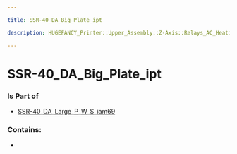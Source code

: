```yaml
---

title: SSR-40_DA_Big_Plate_ipt

description: HUGEFANCY_Printer::Upper_Assembly::Z-Axis::Relays_AC_Heating::SSR-40_DA91::SSR-40_DA_iam86::SSR-40_DA_Large_P_W_S_iam69::SSR-40_DA_Big_Plate_ipt

---
```

# SSR-40_DA_Big_Plate_ipt
<script>
    var geoarray = '{"SSR-40_DA_Big_Plate_ipt": {}}';
</script>
<script>
    var basepath = '/assets/HUGEFANCY_Printer/Upper_Assembly/Z-Axis/Relays_AC_Heating/SSR-40_DA91/SSR-40_DA_iam86/SSR-40_DA_Large_P_W_S_iam69/';
</script>
<link rel="stylesheet" href="/css/container.css">

<div id="container"></div>

<!-- these are the required scripts for the three.js scene -->
<script src="/lib/three.min.js"></script>
<script src="/lib/OrbitControls.js"></script>
<script src="/lib/RectAreaLightUniformsLib.js"></script>
<!-- this is your app's lib file -->
<script src="/lib/triceratops_app.js"></script>
### Is Part of
- [SSR-40_DA_Large_P_W_S_iam69](../SSR-40_DA_Large_P_W_S_iam69)  

### Contains:
- [](./SSR-40_DA_Big_Plate_ipt/)

